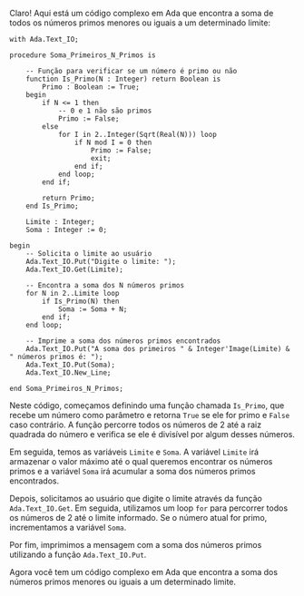 Claro! Aqui está um código complexo em Ada que encontra a soma de todos os números primos menores ou iguais a um determinado limite:

```
with Ada.Text_IO;

procedure Soma_Primeiros_N_Primos is
    
    -- Função para verificar se um número é primo ou não
    function Is_Primo(N : Integer) return Boolean is
        Primo : Boolean := True;
    begin
        if N <= 1 then
            -- 0 e 1 não são primos
            Primo := False;
        else
            for I in 2..Integer(Sqrt(Real(N))) loop
                if N mod I = 0 then
                    Primo := False;
                    exit;
                end if;
            end loop;
        end if;
        
        return Primo;
    end Is_Primo;
    
    Limite : Integer;
    Soma : Integer := 0;
    
begin
    -- Solicita o limite ao usuário
    Ada.Text_IO.Put("Digite o limite: ");
    Ada.Text_IO.Get(Limite);
    
    -- Encontra a soma dos N números primos
    for N in 2..Limite loop
        if Is_Primo(N) then
            Soma := Soma + N;
        end if;
    end loop;
    
    -- Imprime a soma dos números primos encontrados
    Ada.Text_IO.Put("A soma dos primeiros " & Integer'Image(Limite) & " números primos é: ");
    Ada.Text_IO.Put(Soma);
    Ada.Text_IO.New_Line;
    
end Soma_Primeiros_N_Primos;
```

Neste código, começamos definindo uma função chamada `Is_Primo`, que recebe um número como parâmetro e retorna `True` se ele for primo e `False` caso contrário. A função percorre todos os números de 2 até a raiz quadrada do número e verifica se ele é divisível por algum desses números.

Em seguida, temos as variáveis `Limite` e `Soma`. A variável `Limite` irá armazenar o valor máximo até o qual queremos encontrar os números primos e a variável `Soma` irá acumular a soma dos números primos encontrados.

Depois, solicitamos ao usuário que digite o limite através da função `Ada.Text_IO.Get`. Em seguida, utilizamos um loop `for` para percorrer todos os números de 2 até o limite informado. Se o número atual for primo, incrementamos a variável `Soma`.

Por fim, imprimimos a mensagem com a soma dos números primos utilizando a função `Ada.Text_IO.Put`. 

Agora você tem um código complexo em Ada que encontra a soma dos números primos menores ou iguais a um determinado limite.
